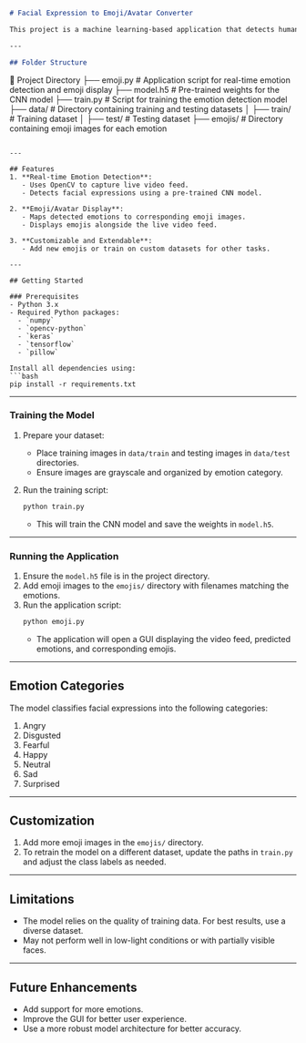 

```markdown
# Facial Expression to Emoji/Avatar Converter

This project is a machine learning-based application that detects human facial expressions in real-time using a webcam and converts them into corresponding emojis or avatars. It uses a Convolutional Neural Network (CNN) model trained to classify facial expressions into seven categories: Angry, Disgusted, Fearful, Happy, Neutral, Sad, and Surprised.

---

## Folder Structure
```
📂 Project Directory
├── emoji.py          # Application script for real-time emotion detection and emoji display
├── model.h5          # Pre-trained weights for the CNN model
├── train.py          # Script for training the emotion detection model
├── data/             # Directory containing training and testing datasets
│   ├── train/        # Training dataset
│   ├── test/         # Testing dataset
├── emojis/           # Directory containing emoji images for each emotion
```

---

## Features
1. **Real-time Emotion Detection**:
   - Uses OpenCV to capture live video feed.
   - Detects facial expressions using a pre-trained CNN model.

2. **Emoji/Avatar Display**:
   - Maps detected emotions to corresponding emoji images.
   - Displays emojis alongside the live video feed.

3. **Customizable and Extendable**:
   - Add new emojis or train on custom datasets for other tasks.

---

## Getting Started

### Prerequisites
- Python 3.x
- Required Python packages:
  - `numpy`
  - `opencv-python`
  - `keras`
  - `tensorflow`
  - `pillow`

Install all dependencies using:
```bash
pip install -r requirements.txt
```

---

### Training the Model
1. Prepare your dataset:
   - Place training images in `data/train` and testing images in `data/test` directories.
   - Ensure images are grayscale and organized by emotion category.

2. Run the training script:
   ```bash
   python train.py
   ```
   - This will train the CNN model and save the weights in `model.h5`.

---

### Running the Application
1. Ensure the `model.h5` file is in the project directory.
2. Add emoji images to the `emojis/` directory with filenames matching the emotions.
3. Run the application script:
   ```bash
   python emoji.py
   ```
   - The application will open a GUI displaying the video feed, predicted emotions, and corresponding emojis.

---

## Emotion Categories
The model classifies facial expressions into the following categories:
1. Angry
2. Disgusted
3. Fearful
4. Happy
5. Neutral
6. Sad
7. Surprised

---

## Customization
1. Add more emoji images in the `emojis/` directory.
2. To retrain the model on a different dataset, update the paths in `train.py` and adjust the class labels as needed.

---

## Limitations
- The model relies on the quality of training data. For best results, use a diverse dataset.
- May not perform well in low-light conditions or with partially visible faces.

---

## Future Enhancements
- Add support for more emotions.
- Improve the GUI for better user experience.
- Use a more robust model architecture for better accuracy.

